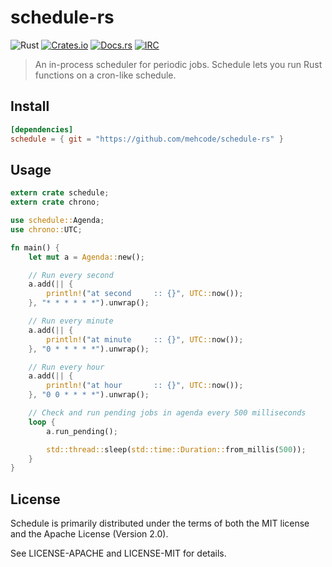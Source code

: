 # schedule-rs
![Rust](https://img.shields.io/badge/rust-nightly-red.svg)
[![Crates.io](https://img.shields.io/crates/d/schedule.svg)](https://crates.io/crates/schedule)
[![Docs.rs](https://docs.rs/schedule/badge.svg)](https://docs.rs/schedule)
[![IRC](https://img.shields.io/badge/chat-%23schedule-yellow.svg)](https://kiwiirc.com/client/irc.mozilla.org/#schedule)
> An in-process scheduler for periodic jobs. Schedule lets you run Rust functions on a cron-like schedule.

## Install

```toml
[dependencies]
schedule = { git = "https://github.com/mehcode/schedule-rs" }
```

## Usage

```rust
extern crate schedule;
extern crate chrono;

use schedule::Agenda;
use chrono::UTC;

fn main() {
    let mut a = Agenda::new();

    // Run every second
    a.add(|| {
        println!("at second     :: {}", UTC::now());
    }, "* * * * * *").unwrap();

    // Run every minute
    a.add(|| {
        println!("at minute     :: {}", UTC::now());
    }, "0 * * * * *").unwrap();

    // Run every hour
    a.add(|| {
        println!("at hour       :: {}", UTC::now());
    }, "0 0 * * * *").unwrap();

    // Check and run pending jobs in agenda every 500 milliseconds
    loop {
        a.run_pending();

        std::thread::sleep(std::time::Duration::from_millis(500));
    }
}
```

## License

Schedule is primarily distributed under the terms of both the MIT license and the Apache License (Version 2.0).

See LICENSE-APACHE and LICENSE-MIT for details.
